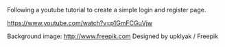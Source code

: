 Following a youtube tutorial to create a simple login and register page.

https://www.youtube.com/watch?v=p1GmFCGuVjw

Background image: http://www.freepik.com Designed by upklyak / Freepik